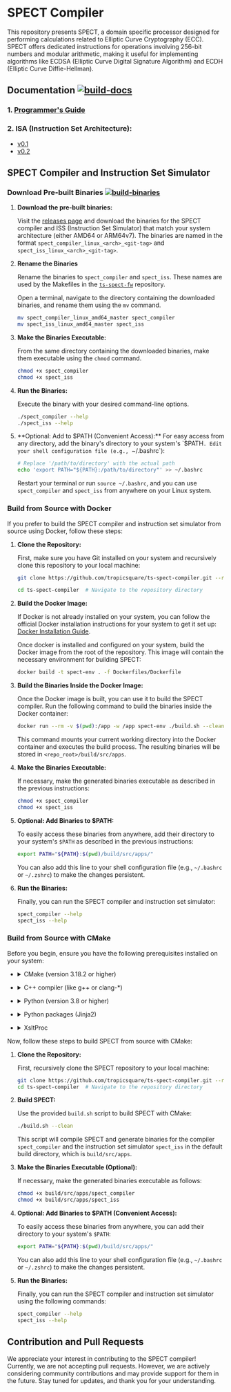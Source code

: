 # SPECT Compiler
This repository presents SPECT, a domain specific processor designed for
performing calculations related to Elliptic Curve Cryptography (ECC). SPECT
offers dedicated instructions for operations involving 256-bit numbers and
modular arithmetic, making it useful for implementing algorithms like ECDSA
(Elliptic Curve Digital Signature Algorithm) and ECDH (Elliptic Curve
Diffie-Hellman).
## Documentation [![build-docs](https://github.com/tropicsquare/ts-spect-compiler/actions/workflows/build-docs.yaml/badge.svg?branch=master)](https://github.com/tropicsquare/ts-spect-compiler/actions/workflows/build-docs.yaml)

### 1. [Programmer's Guide](doc/programmer_guide/pdf/spect_programmer_guide.pdf)

### 2. ISA (Instruction Set Architecture): 
- [v0.1](doc/ISAv0.1/pdf/isav0.1.pdf)
- [v0.2](doc/ISAv0.2/pdf/isav0.2.pdf)

## SPECT Compiler and Instruction Set Simulator

### Download Pre-built Binaries [![build-binaries](https://github.com/tropicsquare/ts-spect-compiler/actions/workflows/build-release-binaries.yaml/badge.svg)](https://github.com/tropicsquare/ts-spect-compiler/actions/workflows/build-release-binaries.yaml)

1. **Download the pre-built binaries:**
   
    Visit the [releases page](https://github.com/tropicsquare/ts-spect-compiler/releases)
    and download the binaries for the SPECT compiler and ISS (Instruction Set
    Simulator) that match your system architecture (either AMD64 or ARM64v7).
    The binaries are named in the format `spect_compiler_linux_<arch>_<git-tag>`
    and `spect_iss_linux_<arch>_<git-tag>`.

2. **Rename the Binaries**
   
    Rename the binaries to `spect_compiler` and `spect_iss`. These names are
    used by the Makefiles in the [`ts-spect-fw`](https://github.com/tropicsquare/ts-spect-fw) repository.

    Open a terminal, navigate to the directory containing the downloaded
    binaries, and rename them using the `mv` command.

    ```bash
    mv spect_compiler_linux_amd64_master spect_compiler
    mv spect_iss_linux_amd64_master spect_iss
    ```

2. **Make the Binaries Executable:**
   
    From the same directory containing the downloaded binaries, make them
    executable using the `chmod` command.

    ```bash
    chmod +x spect_compiler
    chmod +x spect_iss
    ```

3. **Run the Binaries:**

    Execute the binary with your desired command-line options.

    ```bash
    ./spect_compiler --help
    ./spect_iss --help
    ```

4. **Optional: Add to $PATH (Convenient Access):**
   For easy access from any directory, add the binary's directory to your
   system's `$PATH`. Edit your shell configuration file (e.g., `~/.bashrc`):

   ```bash
   # Replace '/path/to/directory' with the actual path
   echo 'export PATH="${PATH}:/path/to/directory"' >> ~/.bashrc  
   ```

   Restart your terminal or run `source ~/.bashrc`, and you can use `spect_compiler` and `spect_iss` from anywhere on your Linux system.

### Build from Source with Docker

If you prefer to build the SPECT compiler and instruction set simulator from
source using Docker, follow these steps:

1. **Clone the Repository:**

    First, make sure you have Git installed on your system and recursively clone
    this repository to your local machine:

    ```bash
    git clone https://github.com/tropicsquare/ts-spect-compiler.git --recurse-submodules

    cd ts-spect-compiler  # Navigate to the repository directory
    ```

2. **Build the Docker Image:**

    If Docker is not already installed on your system, you can follow the
    official Docker installation instructions for your system to get it set up:
    [Docker Installation Guide](https://docs.docker.com/get-docker/).

    Once docker is installed and configured on your system, build the Docker
    image from the root of the repository. This image will contain the necessary environment for building SPECT:

    ```bash
    docker build -t spect-env . -f Dockerfiles/Dockerfile
    ```

3. **Build the Binaries Inside the Docker Image:**

    Once the Docker image is built, you can use it to build the SPECT compiler. Run the following command to build the binaries inside the Docker container:

    ```bash
    docker run --rm -v $(pwd):/app -w /app spect-env ./build.sh --clean
    ```

    This command mounts your current working directory into the Docker container and executes the build process. The resulting binaries will be stored in `<repo_root>/build/src/apps`.

4. **Make the Binaries Executable:**

    If necessary, make the generated binaries executable as described in the previous instructions:

    ```bash
    chmod +x spect_compiler
    chmod +x spect_iss
    ```

5. **Optional: Add Binaries to $PATH:**

    To easily access these binaries from anywhere, add their directory to your system's `$PATH` as described in the previous instructions:

    ```bash
    export PATH="${PATH}:$(pwd)/build/src/apps/"
    ```

    You can also add this line to your shell configuration file (e.g., `~/.bashrc` or `~/.zshrc`) to make the changes persistent.

6. **Run the Binaries:**

    Finally, you can run the SPECT compiler and instruction set simulator:

    ```bash
    spect_compiler --help
    spect_iss --help
    ```

### Build from Source with CMake

Before you begin, ensure you have the following prerequisites installed on your system:

- <details>
    <summary>CMake (version 3.18.2 or higher)</summary>

    ```bash
    sudo apt-get install cmake
    ```
</details>

- <details>
    <summary>C++ compiler (like g++ or clang-*)</summary>

    ```bash
    sudo apt-get install g++
    ```
</details>

- <details>
    <summary>Python (version 3.8 or higher)</summary>

    ```bash
    sudo apt-get install python3-pip
    ```
</details>

- <details>
    <summary>Python packages (Jinja2)</summary>

    ```bash
    pip install jinja2
    ```
</details>

- <details>
    <summary>XsltProc</summary>

    ```bash
    apt-get install xsltproc
    ```
</details>


Now, follow these steps to build SPECT from source with CMake:

1. **Clone the Repository:**

   First, recursively clone the SPECT repository to your local machine:

   ```bash
   git clone https://github.com/tropicsquare/ts-spect-compiler.git --recurse-submodules
   cd ts-spect-compiler  # Navigate to the repository directory
   ```

2. **Build SPECT:**

   Use the provided `build.sh` script to build SPECT with CMake:

   ```bash
   ./build.sh --clean
   ```

   This script will compile SPECT and generate binaries for the compiler `spect_compiler` and the instruction set simulator `spect_iss` in the default build directory, which is `build/src/apps`.

3. **Make the Binaries Executable (Optional):**

   If necessary, make the generated binaries executable as follows:

   ```bash
   chmod +x build/src/apps/spect_compiler
   chmod +x build/src/apps/spect_iss
   ```

4. **Optional: Add Binaries to $PATH (Convenient Access):**

   To easily access these binaries from anywhere, you can add their directory to your system's `$PATH`:

   ```bash
   export PATH="${PATH}:$(pwd)/build/src/apps/"
   ```

   You can also add this line to your shell configuration file (e.g., `~/.bashrc` or `~/.zshrc`) to make the changes persistent.

5. **Run the Binaries:**

   Finally, you can run the SPECT compiler and instruction set simulator using the following commands:

   ```bash
   spect_compiler --help
   spect_iss --help
   ```

## Contribution and Pull Requests

We appreciate your interest in contributing to the SPECT compiler! Currently, we are not accepting pull requests. However, we are actively considering community contributions and may provide support for them in the future. Stay tuned for updates, and thank you for your understanding.
